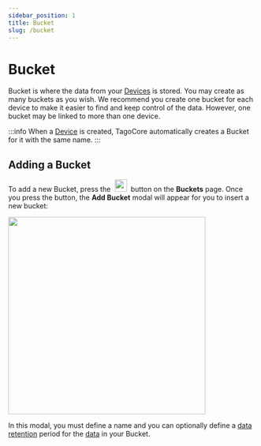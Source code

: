 ```yaml
---
sidebar_position: 1
title: Bucket
slug: /bucket
---
```


# Bucket

Bucket is where the data from your [Devices](/device) is stored. You may create as many buckets as you wish. We recommend you create one bucket for each device to make it easier to find and keep control of the data. However, one bucket may be linked to more than one device.

:::info
When a [Device](/device) is created, TagoCore automatically creates a Bucket for it with the same name.
:::

## Adding a Bucket

To add a new Bucket, press the&nbsp; <img className="inline-image" src="/docs/img/bucket/add-bucket-button.png" height="25px" /> &nbsp;button on the **Buckets** page. Once you press the button, the **Add Bucket** modal will appear for you to insert a new bucket:

<img className="big-image" src="/docs/img/bucket/add-bucket-modal.png" height="400px" />

In this modal, you must define a name and you can optionally define a [data retention](/bucket/data-retention) period for the [data](/bucket/data) in your Bucket.
